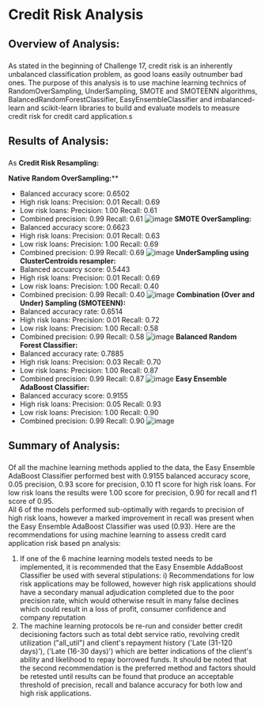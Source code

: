 # Credit Risk Analysis

## Overview of Analysis:
###
As stated in the beginning of Challenge 17, credit risk is an inherently unbalanced classification problem, as good loans easily outnumber bad ones.  The purpose of this analysis is to use machine learning technics of RandomOverSampling, UnderSampling, SMOTE and SMOTEENN algorithms, BalancedRandomForestClassifier, EasyEnsembleClassifier and imbalanced-learn and scikit-learn libraries to build and evaluate models to measure credit risk for credit card application.s

## Results of Analysis:
###
As 
**Credit Risk Resampling:**

**Native Random OverSampling:****
- Balanced accuracy score: 0.6502
- High risk loans: Precision: 0.01  Recall: 0.69
- Low risk loans:  Precision: 1.00  Recall: 0.61
- Combined precision: 0.99  Recall:  0.61
![image](https://user-images.githubusercontent.com/86161212/138574845-fb4c3658-15eb-494d-86cf-c44a3093bb8d.png)
**SMOTE OverSampling:**
- Balanced accuracy score: 0.6623
- High risk loans: Precision: 0.01  Recall: 0.63
- Low risk loans:  Precision: 1.00  Recall: 0.69
- Combined precision: 0.99  Recall:  0.69
![image](https://user-images.githubusercontent.com/86161212/138574973-4c07f7c5-f6ae-4038-b7bb-e8b504c08acd.png)
**UnderSampling using ClusterCentroids resampler:**
- Balanced accuarcy score: 0.5443
- High risk loans: Precision: 0.01  Recall: 0.69
- Low risk loans:  Precision: 1.00  Recall: 0.40
- Combined precision: 0.99  Recall:  0.40
![image](https://user-images.githubusercontent.com/86161212/138574993-0adc2716-3183-452d-83b3-055c6ba35c31.png)
**Combination (Over and Under) Sampling (SMOTEENN):**
- Balanced accuracy rate: 0.6514
- High risk loans: Precision: 0.01  Recall: 0.72
- Low risk loans:  Precision: 1.00  Recall: 0.58
- Combined precision: 0.99  Recall:  0.58
![image](https://user-images.githubusercontent.com/86161212/138575018-a787c61b-4475-4c88-8e37-d5cfacb1cf7c.png)
**Balanced Random Forest Classifier:**
- Balanced accuracy rate: 0.7885
- High risk loans: Precision: 0.03  Recall: 0.70
- Low risk loans:  Precision: 1.00  Recall: 0.87
- Combined precision: 0.99  Recall:  0.87
![image](https://user-images.githubusercontent.com/86161212/138575039-7d2c6a6d-8e06-4304-8b83-7063777b4032.png)
**Easy Ensemble AdaBoost Classifier:**
- Balanced accuracy score: 0.9155
- High risk loans: Precision: 0.05  Recall: 0.93
- Low risk loans:  Precision: 1.00  Recall: 0.90
- Combined precision: 0.99  Recall:  0.90
![image](https://user-images.githubusercontent.com/86161212/138575090-631ceb53-07e1-4669-949b-d81a1d2d88a6.png)

## Summary of Analysis:
###
Of all the machine learning methods applied to the data, the Easy Ensemble AdaBoost Classifier performed best with 0.9155 balanced accuracy score, 0.05 precision, 0.93 score for precision, 0.10 f1 score for high risk loans.  For low risk loans the results were 1.00 score for precision, 0.90 for recall and f1 score of 0.95.  
All 6 of the models performed sub-optimally with regards to precision of high risk loans, however a marked improvement in recall was present when the Easy Ensemble AdaBoost Classifier was used (0.93).  Here are the recommendations for using machine learning to assess credit card application risk based pn analysis:
1) If one of the 6 machine learning models tested needs to be implemented, it is recommended that the Easy Ensemble AddaBoost Classifier be used with several stipulations:
    i)  Recommendations for low risk applications may be followed, however high risk applications should have a secondary manual adjudication completed due to the poor precision         rate, which would otherwise result in many false declines which could result in a loss of profit, consumer confidence and company reputation
2) The machine learning protocols be re-run and consider better credit decisioning factors such as total debt service ratio, revolving credit utilization ("all_util") and client's repayment history ('Late (31-120 days)'), ('Late (16-30 days)') which are better indications of the client's ability and likelihood to repay borrowed funds.
It should be noted that the second recommendation is the preferred method and factors should be retested until results can be found that produce an acceptable threshold of precision, recall and balance accuracy for both low and high risk applications.
